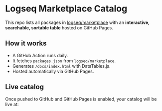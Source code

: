 # Logseq Marketplace Catalog

This repo lists all packages in [logseq/marketplace](https://github.com/logseq/marketplace)
with an **interactive, searchable, sortable table** hosted on GitHub Pages.

## How it works
- A GitHub Action runs daily.
- It fetches `packages.json` from `logseq/marketplace`.
- Generates `/docs/index.html` with DataTables.js.
- Hosted automatically via GitHub Pages.

## Live catalog
Once pushed to GitHub and GitHub Pages is enabled, your catalog will be live at:

